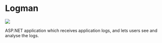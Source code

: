 # Logman

<img src="https://github.com/aussiearef/Logman/blob/master/src/Logman.Web/Content/Images/LogManLogo.jpg" />

ASP.NET application which receives application logs, and lets users see and analyse the logs.
